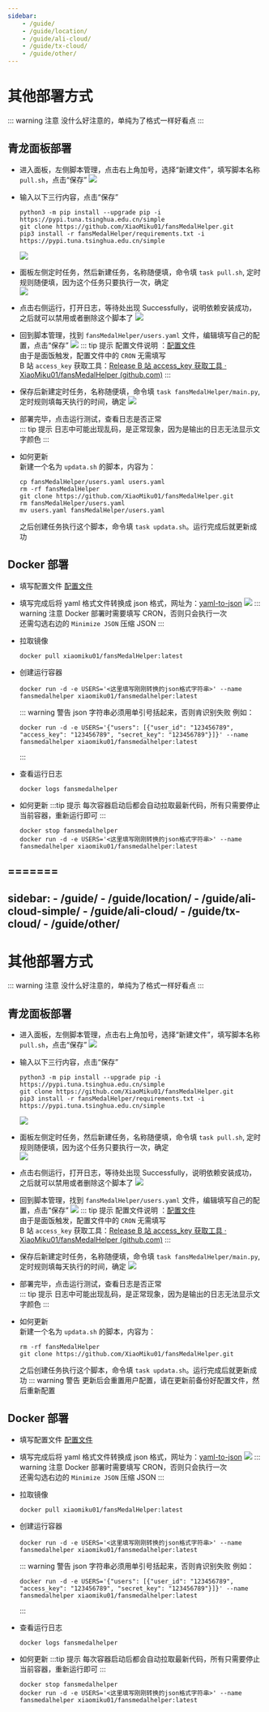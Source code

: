 ```yaml
---
sidebar:
    - /guide/
    - /guide/location/
    - /guide/ali-cloud/
    - /guide/tx-cloud/
    - /guide/other/
---
```


# 其他部署方式

::: warning 注意
没什么好注意的，单纯为了格式一样好看点
:::

## 青龙面板部署

-   进入面板，左侧脚本管理，点击右上角加号，选择“新建文件”，填写脚本名称 `pull.sh`，点击“保存”
    ![](../images/other/image1.png)
-   输入以下三行内容，点击“保存”
    ```shell
    python3 -m pip install --upgrade pip -i https://pypi.tuna.tsinghua.edu.cn/simple
    git clone https://github.com/XiaoMiku01/fansMedalHelper.git
    pip3 install -r fansMedalHelper/requirements.txt -i https://pypi.tuna.tsinghua.edu.cn/simple
    ```
    ![](../images/other/image2.png)
-   面板左侧定时任务，然后新建任务，名称随便填，命令填 `task pull.sh`, 定时规则随便填，因为这个任务只要执行一次，确定  
    ![](../images/other/image3.png)

-   点击右侧运行，打开日志，等待处出现 Successfully，说明依赖安装成功，之后就可以禁用或者删除这个脚本了
    ![](../images/other/image4.png)

-   回到脚本管理，找到 `fansMedalHelper/users.yaml` 文件，编辑填写自己的配置，点击“保存”
    ![](../images/other/image5.png)
    ::: tip 提示
    配置文件说明 ：[配置文件](./#配置文件说明-users-yaml)  
    由于是面饭触发，配置文件中的 `CRON` 无需填写  
    B 站 `access_key` 获取工具：[Release B 站 access_key 获取工具 · XiaoMiku01/fansMedalHelper (github.com)](https://github.com/XiaoMiku01/fansMedalHelper/releases/tag/logintool)
    :::
-   保存后新建定时任务，名称随便填，命令填 `task fansMedalHelper/main.py`, 定时规则填每天执行的时间，确定
    ![](../images/other/image6.png)

-   部署完毕，点击运行测试，查看日志是否正常  
    ::: tip 提示
    日志中可能出现乱码，是正常现象，因为是输出的日志无法显示文字颜色
    :::

-   如何更新  
    新建一个名为 `updata.sh` 的脚本，内容为：
    ```shell
    cp fansMedalHelper/users.yaml users.yaml
    rm -rf fansMedalHelper
    git clone https://github.com/XiaoMiku01/fansMedalHelper.git
    rm fansMedalHelper/users.yaml
    mv users.yaml fansMedalHelper/users.yaml
    ```
    之后创建任务执行这个脚本，命令填 `task updata.sh`。运行完成后就更新成功

## Docker 部署

-   填写配置文件 [配置文件](./#配置文件说明-users-yaml)

-   填写完成后将 yaml 格式文件转换成 json 格式，网址为：[yaml-to-json](https://www.convertjson.com/yaml-to-json.htm)
    ![](../images/other/image7.png)
    ::: warning 注意
    Docker 部署时需要填写 CRON，否则只会执行一次  
    还需勾选右边的 `Minimize JSON` 压缩 JSON
    :::

-   拉取镜像

    ```shell
    docker pull xiaomiku01/fansMedalHelper:latest
    ```

-   创建运行容器

    ```shell
    docker run -d -e USERS='<这里填写刚刚转换的json格式字符串>' --name fansmedalhelper xiaomiku01/fansmedalhelper:latest
    ```

    ::: warning 警告
    json 字符串必须用单引号括起来，否则肯识别失败
    例如：

    ```shell
    docker run -d -e USERS='{"users": [{"user_id": "123456789", "access_key": "123456789", "secret_key": "123456789"}]}' --name fansmedalhelper xiaomiku01/fansmedalhelper:latest
    ```

    :::

-   查看运行日志

    ```shell
    docker logs fansmedalhelper
    ```

-   如何更新
    :::tip 提示
    每次容器启动后都会自动拉取最新代码，所有只需要停止当前容器，重新运行即可
    :::
    ```shell
    docker stop fansmedalhelper
    docker run -d -e USERS='<这里填写刚刚转换的json格式字符串>' --name fansmedalhelper xiaomiku01/fansmedalhelper:latest
    ```
=======
---
sidebar:
    - /guide/
    - /guide/location/
    - /guide/ali-cloud-simple/
    - /guide/ali-cloud/
    - /guide/tx-cloud/
    - /guide/other/
---

# 其他部署方式

::: warning 注意
没什么好注意的，单纯为了格式一样好看点
:::

## 青龙面板部署

-   进入面板，左侧脚本管理，点击右上角加号，选择“新建文件”，填写脚本名称 `pull.sh`，点击“保存”
    ![](../images/other/image1.png)
-   输入以下三行内容，点击“保存”
    ```shell
    python3 -m pip install --upgrade pip -i https://pypi.tuna.tsinghua.edu.cn/simple
    git clone https://github.com/XiaoMiku01/fansMedalHelper.git
    pip3 install -r fansMedalHelper/requirements.txt -i https://pypi.tuna.tsinghua.edu.cn/simple
    ```
    ![](../images/other/image2.png)
-   面板左侧定时任务，然后新建任务，名称随便填，命令填 `task pull.sh`, 定时规则随便填，因为这个任务只要执行一次，确定  
    ![](../images/other/image3.png)

-   点击右侧运行，打开日志，等待处出现 Successfully，说明依赖安装成功，之后就可以禁用或者删除这个脚本了
    ![](../images/other/image4.png)

-   回到脚本管理，找到 `fansMedalHelper/users.yaml` 文件，编辑填写自己的配置，点击“保存”
    ![](../images/other/image5.png)
    ::: tip 提示
    配置文件说明 ：[配置文件](./#配置文件说明-users-yaml)  
    由于是面饭触发，配置文件中的 `CRON` 无需填写  
    B 站 `access_key` 获取工具：[Release B 站 access_key 获取工具 · XiaoMiku01/fansMedalHelper (github.com)](https://github.com/XiaoMiku01/fansMedalHelper/releases/tag/logintool)
    :::
-   保存后新建定时任务，名称随便填，命令填 `task fansMedalHelper/main.py`, 定时规则填每天执行的时间，确定
    ![](../images/other/image6.png)

-   部署完毕，点击运行测试，查看日志是否正常  
    ::: tip 提示
    日志中可能出现乱码，是正常现象，因为是输出的日志无法显示文字颜色
    :::

-   如何更新  
    新建一个名为 `updata.sh` 的脚本，内容为：
    ```shell
    rm -rf fansMedalHelper
    git clone https://github.com/XiaoMiku01/fansMedalHelper.git
    ```
    之后创建任务执行这个脚本，命令填 `task updata.sh`。运行完成后就更新成功
    ::: warning 警告
    更新后会重置用户配置，请在更新前备份好配置文件，然后重新配置

## Docker 部署

-   填写配置文件 [配置文件](./#配置文件说明-users-yaml)

-   填写完成后将 yaml 格式文件转换成 json 格式，网址为：[yaml-to-json](https://www.convertjson.com/yaml-to-json.htm)
    ![](../images/other/image7.png)
    ::: warning 注意
    Docker 部署时需要填写 CRON，否则只会执行一次  
    还需勾选右边的 `Minimize JSON` 压缩 JSON
    :::

-   拉取镜像

    ```shell
    docker pull xiaomiku01/fansMedalHelper:latest
    ```

-   创建运行容器

    ```shell
    docker run -d -e USERS='<这里填写刚刚转换的json格式字符串>' --name fansmedalhelper xiaomiku01/fansmedalhelper:latest
    ```

    ::: warning 警告
    json 字符串必须用单引号括起来，否则肯识别失败
    例如：

    ```shell
    docker run -d -e USERS='{"users": [{"user_id": "123456789", "access_key": "123456789", "secret_key": "123456789"}]}' --name fansmedalhelper xiaomiku01/fansmedalhelper:latest
    ```

    :::

-   查看运行日志

    ```shell
    docker logs fansmedalhelper
    ```

-   如何更新
    :::tip 提示
    每次容器启动后都会自动拉取最新代码，所有只需要停止当前容器，重新运行即可
    :::
    ```shell
    docker stop fansmedalhelper
    docker run -d -e USERS='<这里填写刚刚转换的json格式字符串>' --name fansmedalhelper xiaomiku01/fansmedalhelper:latest
    ```
